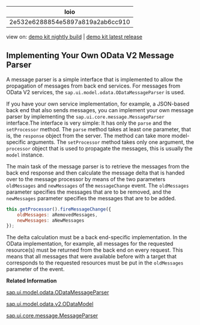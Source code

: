 <!-- loio2e532e6288854e5897a819a2ab6cc910 -->

| loio |
| -----|
| 2e532e6288854e5897a819a2ab6cc910 |

<div id="loio">

view on: [demo kit nightly build](https://openui5nightly.hana.ondemand.com/#/topic/2e532e6288854e5897a819a2ab6cc910) | [demo kit latest release](https://openui5.hana.ondemand.com/#/topic/2e532e6288854e5897a819a2ab6cc910)</div>

## Implementing Your Own OData V2 Message Parser

A message parser is a simple interface that is implemented to allow the propagation of messages from back end services. For messages from OData V2 services, the `sap.ui.model.odata.ODataMessageParser` is used.

If you have your own service implementation, for example, a JSON-based back end that also sends messages, you can implement your own message parser by implementing the `sap.ui.core.message.MessageParser` interface.The interface is very simple: It has only the `parse` and the `setProcessor` method. The `parse` method takes at least one parameter, that is, the `response` object from the server. The method can take more model-specific arguments. The `setProcessor` method takes only one argument, the `processor` object that is used to propagate the messages, this is usually the `model` instance.

The main task of the message parser is to retrieve the messages from the back end response and then calculate the message delta that is handed over to the message processor by means of the two parameters `oldMessages` and `newMessages` of the `messageChange` event. The `oldMessages` parameter specifies the messages that are to be removed, and the `newMessages` parameter specifies the messages that are to be added.

``` js
this.getProcessor().fireMessageChange({
    oldMessages: aRemovedMessages,
    newMessages: aNewMessages
});
```

The delta calculation must be a back end-specific implementation. In the OData implementation, for example, all messages for the requested resource\(s\) must be returned from the back end on every request. This means that all messages that were available before with a target that corresponds to the requested resources must be put in the `oldMessages` parameter of the event.

**Related Information**  


[sap.ui.model.odata.ODataMessageParser](https://openui5.hana.ondemand.com/#docs/api/symbols/sap.ui.model.odata.ODataMessageParser.html)

[sap.ui.model.odata.v2.ODataModel](https://openui5.hana.ondemand.com/#docs/api/symbols/sap.ui.model.odata.v2.ODataModel.html)

[sap.ui.core.message.MessageParser](https://openui5.hana.ondemand.com/#docs/api/symbols/sap.ui.core.message.MessageParser.html)


